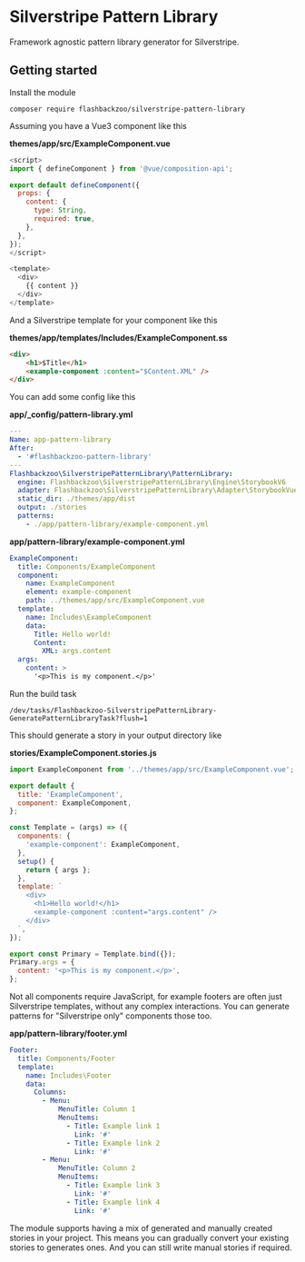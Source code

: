 # Silverstripe Pattern Library

Framework agnostic pattern library generator for Silverstripe.

## Getting started

Install the module

```
composer require flashbackzoo/silverstripe-pattern-library
```

Assuming you have a Vue3 component like this

**themes/app/src/ExampleComponent.vue**

```js
<script>
import { defineComponent } from '@vue/composition-api';

export default defineComponent({
  props: {
    content: {
      type: String,
      required: true,
    },
  },
});
</script>

<template>
  <div>
    {{ content }}
  </div>
</template>
```

And a Silverstripe template for your component like this

**themes/app/templates/Includes/ExampleComponent.ss**

```html
<div>
    <h1>$Title</h1>
    <example-component :content="$Content.XML" />
</div>
```

You can add some config like this

**app/_config/pattern-library.yml**

```yaml
---
Name: app-pattern-library
After:
  - '#flashbackzoo-pattern-library'
---
Flashbackzoo\SilverstripePatternLibrary\PatternLibrary:
  engine: Flashbackzoo\SilverstripePatternLibrary\Engine\StorybookV6
  adapter: Flashbackzoo\SilverstripePatternLibrary\Adapter\StorybookVue3
  static_dir: ./themes/app/dist
  output: ./stories
  patterns:
    - ./app/pattern-library/example-component.yml
```

**app/pattern-library/example-component.yml**

```yaml
ExampleComponent:
  title: Components/ExampleComponent
  component:
    name: ExampleComponent
    element: example-component
    path: ../themes/app/src/ExampleComponent.vue
  template:
    name: Includes\ExampleComponent
    data:
      Title: Hello world!
      Content:
        XML: args.content
  args:
    content: >
      '<p>This is my component.</p>'
```

Run the build task

```
/dev/tasks/Flashbackzoo-SilverstripePatternLibrary-GeneratePatternLibraryTask?flush=1
```

This should generate a story in your output directory like

**stories/ExampleComponent.stories.js**

```js
import ExampleComponent from '../themes/app/src/ExampleComponent.vue';

export default {
  title: 'ExampleComponent',
  component: ExampleComponent,
};

const Template = (args) => ({
  components: {
    'example-component': ExampleComponent,
  },
  setup() {
    return { args };
  },
  template: `
    <div>
      <h1>Hello world!</h1>
      <example-component :content="args.content" />
    </div>
  `,
});

export const Primary = Template.bind({});
Primary.args = {
  content: '<p>This is my component.</p>',
};
```

Not all components require JavaScript, for example footers are often just Silverstripe templates, without any complex
interactions. You can generate patterns for "Silverstripe only" components those too.

**app/pattern-library/footer.yml**

```yaml
Footer:
  title: Components/Footer
  template:
    name: Includes\Footer
    data:
      Columns:
        - Menu:
            MenuTitle: Column 1
            MenuItems:
              - Title: Example link 1
                Link: '#'
              - Title: Example link 2
                Link: '#'
        - Menu:
            MenuTitle: Column 2
            MenuItems:
              - Title: Example link 3
                Link: '#'
              - Title: Example link 4
                Link: '#'
```

The module supports having a mix of generated and manually created stories in your project. This means you can gradually
convert your existing stories to generates ones. And you can still write manual stories if required.
